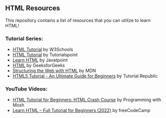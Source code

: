 ## HTML Resources

This repository contains a list of resources that you can utilize to learn HTML!

### Tutorial Series:

- [HTML Tutorial](https://www.w3schools.com/html/) by W3Schools
- [HTML Tutorial](https://www.tutorialspoint.com/html/index.htm) by Tutorialspoint
- [Learn HTML](https://www.javatpoint.com/html-tutorial) by Javatpoint
- [HTML](https://www.geeksforgeeks.org/html/) by GeeksforGeeks
- [Structuring the Web with HTML](https://developer.mozilla.org/en-US/docs/Learn/HTML) by MDN
- [HTML5 Tutorial - An Ultimate Guide for Beginners](https://www.tutorialrepublic.com/html-tutorial/) by Tutorial Republic

### YouTube Videos:

- [HTML Tutorial for Beginners: HTML Crash Course](https://www.youtube.com/watch?v=qz0aGYrrlhU) by Programming with Mosh
- [Learn HTML – Full Tutorial for Beginners (2022)](https://www.youtube.com/watch?v=kUMe1FH4CHE) by freeCodeCamp
